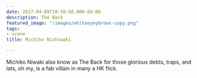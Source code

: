 ```yaml
---
date: 2017-04-09T10:58:08.000-04:00
description: The Back
featured_image: "/images/whiteeyeybrows-copy.png"
tags:
- scene
title: Michiko Nishiwaki

---
```

Michiko Niwaki also know as The Back for those glorious debts, traps, and lats, oh my, is a fab villain in many a HK flick.